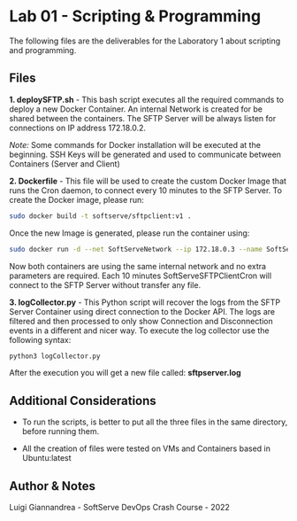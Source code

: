 # Lab 01 - Scripting & Programming

The following files are the deliverables for the Laboratory 1 about scripting and programming.

## Files

**1. deploySFTP.sh** - This bash script executes all the required commands to deploy a new Docker Container. An internal Network is created for be shared between the containers. The SFTP Server will be always listen for connections on IP address 172.18.0.2.

   *Note:* Some commands for Docker installation will be executed at the beginning. SSH Keys will be generated and used to communicate between Containers (Server and Client) 

**2. Dockerfile** - This file will be used to create the custom Docker Image that runs the Cron daemon, to connect every 10 minutes to the SFTP Server. To create the Docker image, please run:
   ```bash
   sudo docker build -t softserve/sftpclient:v1 .
   ```

   Once the new Image is generated, please run the container using:
   ```bash
   sudo docker run -d --net SoftServeNetwork --ip 172.18.0.3 --name SoftServeSFTPClientCron softserve/sftpclient:v1
   ```
   Now both containers are using the same internal network and no extra parameters are required. Each 10 minutes SoftServeSFTPClientCron will connect to the SFTP Server without transfer any file.


**3. logCollector.py** - This Python script will recover the logs from the SFTP Server Container using direct connection to the Docker API. The logs are filtered and then processed to only show Connection and Disconnection events in a different and nicer way. To execute the log collector use the following syntax:

   ```bash 
   python3 logCollector.py
   ```
   After the execution you will get a new file called: **sftpserver.log**

## Additional Considerations
- To run the scripts, is better to put all the three files in the same directory, before running them.

- All the creation of files were tested on VMs and Containers based in Ubuntu:latest

## Author & Notes
Luigi Giannandrea - SoftServe DevOps Crash Course - 2022